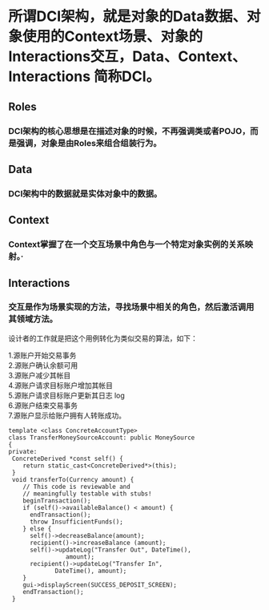 
# 所谓DCI架构，就是对象的Data数据、对象使用的Context场景、对象的Interactions交互，Data、Context、Interactions 简称DCI。
## Roles

### DCI架构的核心思想是在描述对象的时候，不再强调类或者POJO，而是强调，对象是由Roles来组合组装行为。

## Data

### DCI架构中的数据就是实体对象中的数据。

## Context

### Context掌握了在一个交互场景中角色与一个特定对象实例的关系映射。·

## Interactions

### 交互是作为场景实现的方法，寻找场景中相关的角色，然后激活调用其领域方法。

设计者的工作就是把这个用例转化为类似交易的算法，如下：

1.源账户开始交易事务   
2.源账户确认余额可用   
3.源账户减少其帐目   
4.源账户请求目标账户增加其帐目  
5.源账户请求目标账户更新其日志 log   
6.源账户结束交易事务   
7.源账户显示给账户拥有人转账成功。  
```
template <class ConcreteAccountType>
class TransferMoneySourceAccount: public MoneySource
{
private:
 ConcreteDerived *const self() {
    return static_cast<ConcreteDerived*>(this);
 }
 void transferTo(Currency amount) {
    // This code is reviewable and
    // meaningfully testable with stubs!
    beginTransaction();
    if (self()->availableBalance() < amount) {
      endTransaction();
      throw InsufficientFunds();
    } else {
      self()->decreaseBalance(amount);
      recipient()->increaseBalance (amount);
      self()->updateLog("Transfer Out", DateTime(),
                amount);
      recipient()->updateLog("Transfer In",
             DateTime(), amount);
    }
    gui->displayScreen(SUCCESS_DEPOSIT_SCREEN);
    endTransaction();
 }
```
